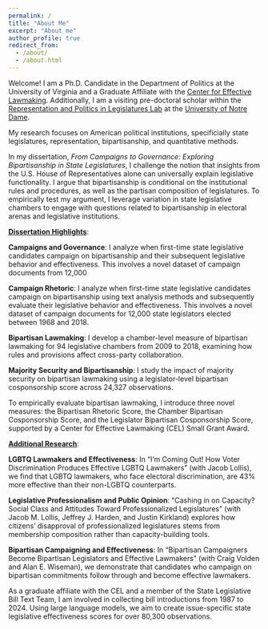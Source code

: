 ```yaml
---
permalink: /
title: "About Me"
excerpt: "About me"
author_profile: true
redirect_from: 
  - /about/
  - /about.html
---
```


Welcome! I am a Ph.D. Candidate in the Department of Politics at the University of Virginia and a Graduate Affiliate with the [Center for Effective Lawmaking](https://thelawmakers.org/). Additionally, I am a visiting pre-doctoral scholar within the [Representation and Politics in Legislatures Lab](https://rooneycenter.nd.edu/research/representation-and-politics-in-legislatures-lab/)
at the [University of Notre Dame](https://politicalscience.nd.edu/).

My research focuses on American political institutions, specificially state legislatures, representation, bipartisanship, and quantitative methods. 

In my dissertation, *From Campaigns to Governance: Exploring Bipartisanship in State Legislatures*, I challenge the notion that insights from the U.S. House of Representatives alone can universally explain legislative functionality. I argue that bipartisanship is conditional on the institutional rules and procedures, as well as the partisan
composition of legislatures. To empirically test my argument, I leverage variation in state
legislative chambers to engage with questions related to bipartisanship in electoral arenas and legislative institutions.

<strong><span style="text-decoration: underline;">Dissertation Highlights</span></strong>:

**Campaigns and Governance**: I analyze when first-time state legislative candidates campaign on bipartisanship and their subsequent legislative behavior and effectiveness. This involves a novel dataset of campaign documents from 12,000

**Campaign Rhetoric**: I analyze when first-time state legislative candidates campaign on bipartisanship using text analysis methods and subsequently evaluate their legislative behavior and effectiveness. This involves a novel dataset of campaign documents for 12,000 state legislators elected between 1968 and 2018.

**Bipartisan Lawmaking**: I develop a chamber-level measure of bipartisan lawmaking for 94 legislative chambers from 2009 to 2018, examining how rules and provisions affect cross-party collaboration.

**Majority Security and Bipartisanship**: I study the impact of majority security on bipartisan lawmaking using a legislator-level bipartisan cosponsorship score across 24,327 observations.

To empirically evaluate bipartisan lawmaking, I introduce three novel measures: the Bipartisan Rhetoric Score, the Chamber Bipartisan Cosponsorship Score, and the Legislator Bipartisan Cosponsorship Score, supported by a Center for Effective Lawmaking (CEL) Small Grant Award.

**<u>Additional Research</u>**:

**LGBTQ Lawmakers and Effectiveness**: In “I’m Coming Out! How Voter Discrimination Produces Effective LGBTQ Lawmakers” (with Jacob Lollis), we find that LGBTQ lawmakers, who face electoral discrimination, are 43% more effective than their non-LGBTQ counterparts.

**Legislative Professionalism and Public Opinion**: “Cashing in on Capacity? Social Class and Attitudes Toward Professionalized Legislatures” (with Jacob M. Lollis, Jeffrey J. Harden, and Justin Kirkland) explores how citizens’ disapproval of professionalized legislatures stems from membership composition rather than capacity-building tools.

**Bipartisan Campaigning and Effectiveness**: In “Bipartisan Campaigners Become Bipartisan Legislators and Effective Lawmakers” (with Craig Volden and Alan E. Wiseman), we demonstrate that candidates who campaign on bipartisan commitments follow through and become effective lawmakers.

As a graduate affiliate with the CEL and a member of the State Legislative Bill Text Team, I am involved in collecting bill introductions from 1987 to 2024. Using large language models, we aim to create issue-specific state legislative effectiveness scores for over 80,300 observations.





